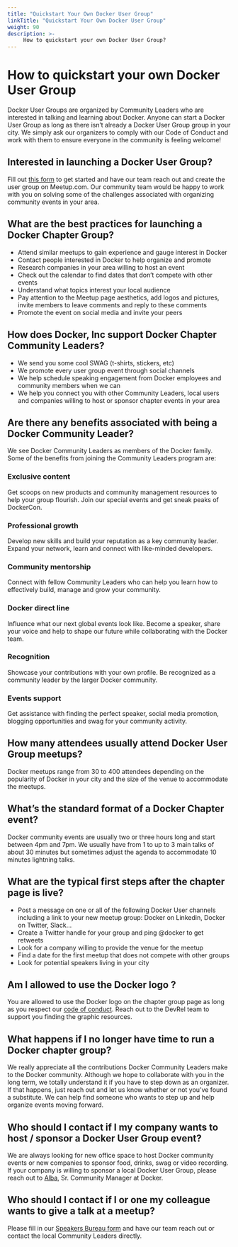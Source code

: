 ```yaml
---
title: "Quickstart Your Own Docker User Group"
linkTitle: "Quickstart Your Own Docker User Group"
weight: 90
description: >-
     How to quickstart your own Docker User Group?
---
```

# How to quickstart your own Docker User Group
Docker User Groups are organized by Community Leaders who are interested in talking and learning about Docker. Anyone can start a Docker User Group as long as there isn’t already a Docker User Group group in your city. We simply ask our organizers to comply with our Code of Conduct and work with them to ensure everyone in the community is feeling welcome!

## Interested in launching a Docker User Group?
Fill out [this form](https://docs.google.com/forms/d/1Cr5JhcKBxugslx-ECRpMWhgj9zEIPyrECd-_KhmfKlg/) to get started and have our team reach out and create the user group on Meetup.com. Our community team would be happy to work with you on solving some of the challenges associated with organizing community events in your area.

## What are the best practices for launching a Docker Chapter Group?
- Attend similar meetups to gain experience and gauge interest in Docker
- Contact people interested in Docker to help organize and promote
- Research companies in your area willing to host an event
- Check out the calendar to find dates that don’t compete with other events
- Understand what topics interest your local audience
- Pay attention to the Meetup page aesthetics, add logos and pictures, invite members to leave comments and reply to these comments
- Promote the event on social media and invite your peers

## How does Docker, Inc support Docker Chapter Community Leaders?
- We send you some cool SWAG (t-shirts, stickers, etc)
- We promote every user group event through social channels
- We help schedule speaking engagement from Docker employees and community members when we can
- We help you connect you with other Community Leaders, local users and companies willing to host or sponsor chapter events in your area

## Are there any benefits associated with being a Docker Community Leader?
We see Docker Community Leaders as members of the Docker family. Some of the benefits from joining the Community Leaders program are:

### Exclusive content
Get scoops on new products and community management resources to help your group flourish. Join our special events and get sneak peaks of DockerCon.

### Professional growth
Develop new skills and build your reputation as a key community leader. Expand your network, learn and connect with like-minded developers.

### Community mentorship
Connect with fellow Community Leaders who can help you learn how to effectively build, manage and grow your community.

### Docker direct line
Influence what our next global events look like. Become a speaker, share your voice and help to shape our future while collaborating with the Docker team.

### Recognition
Showcase your contributions with your own profile. Be recognized as a community leader by the larger Docker community.

### Events support
Get assistance with finding the perfect speaker, social media promotion, blogging opportunities and swag for your community activity.

## How many attendees usually attend Docker User Group meetups?
Docker meetups range from 30 to 400 attendees depending on the popularity of Docker in your city and the size of the venue to accommodate the meetups.

## What’s the standard format of a Docker Chapter event?
Docker community events are usually two or three hours long and start between 4pm and 7pm. We usually have from 1 to up to 3 main talks of about 30 minutes but sometimes adjust the agenda to accommodate 10 minutes lightning talks.

## What are the typical first steps after the chapter page is live?
- Post a message on one or all of the following Docker User channels including a link to your new meetup group: Docker on Linkedin, Docker on Twitter, Slack...
- Create a Twitter handle for your group and ping @docker to get retweets
- Look for a company willing to provide the venue for the meetup
- Find a date for the first meetup that does not compete with other groups
- Look for potential speakers living in your city

## Am I allowed to use the Docker logo ?
You are allowed to use the Docker logo on the chapter group page as long as you respect our [code of conduct](https://github.com/docker/code-of-conduct). Reach out to the DevRel team to support you finding the graphic resources.

## What happens if I no longer have time to run a Docker chapter group?
We really appreciate all the contributions Docker Community Leaders make to the Docker community. Although we hope to collaborate with you in the long term, we totally understand it if you have to step down as an organizer. If that happens, just reach out and let us know whether or not you’ve found a substitute. We can help find someone who wants to step up and help organize events moving forward.

## Who should I contact if I my company wants to host / sponsor a Docker User Group event?
We are always looking for new office space to host Docker community events or new companies to sponsor food, drinks, swag or video recording. If your company is willing to sponsor a local Docker User Group, please reach out to [Alba](mailto:alba.roza@docker.com), Sr. Community Manager at Docker.

## Who should I contact if I or one my colleague wants to give a talk at a meetup?
Please fill in our [Speakers Bureau form](https://forms.gle/QSKqpngN5KGNoKw5A) and have our team reach out or contact the local Community Leaders directly.

